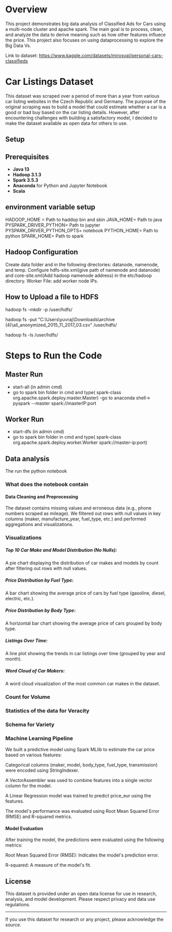 # Overview 
This project demonstrates big data analysis of Classified Ads for Cars using a multi-node cluster and apache spark. The main goal is to process, clean, and analyze the data to derive meaning such as how other features influece the price. This project also focuses on using dataprocessing to explore the Big Data Vs.

Link to dataset: https://www.kaggle.com/datasets/mirosval/personal-cars-classifieds

# Car Listings Dataset

This dataset was scraped over a period of more than a year from various car listing websites in the Czech Republic and Germany. The purpose of the original scraping was to build a model that could estimate whether a car is a good or bad buy based on the car listing details. However, after encountering challenges with building a satisfactory model, I decided to make the dataset available as open data for others to use.


## Setup 
## Prerequisites
- **Java 13**
- **Hadoop 3.1.3**
- **Spark 3.5.3**
- **Anaconda** for Python and Jupyter Notebook
- **Scala**

## environment variable setup
HADOOP_HOME = Path to haddop bin and sbin
JAVA_HOME= Path to java
PYSPARK_DRIVER_PYTHON= Path to jupyter
PYSPARK_DRIVER_PYTHON_OPTS= notebook
PYTHON_HOME= Path to python
SPARK_HOME= Path to spark 



## Hadoop Configuration
Create data folder and in the following directories: datanode, namenode, and temp.
Configure hdfs-site.xml(give path of namenode and datanode) and core-site.xml(Add hadoop namenode address) in the etc/hadoop directory.
Worker File: add worker node IPs.


## How to Upload a file to HDFS
hadoop fs -mkdir -p /user/hdfs/

hadoop fs -put "C:\Users\yuvraj\Downloads\archive (4)\all_anonymized_2015_11_2017_03.csv" /user/hdfs/

hadoop fs -ls /user/hdfs/


# Steps to Run the Code
## Master Run
- start-all (in admin cmd)
- go to spark bin folder in cmd and type( spark-class org.apache.spark.deploy.master.Master)
-go to anaconda shell-> pyspark --master spark://masterIP:port


## Worker Run 
- start-dfs (in admin cmd)
- go to spark bin folder in cmd and type( spark-class org.apache.spark.deploy.worker.Worker spark://master-ip:port)

## Data analysis
The run the python notebook 
### What does the notebook contain 
#### Data Cleaning and Preprocessing
The dataset contains missing values and erroneous data (e.g., phone numbers scraped as mileage).
We filtered out rows with null values in key columns (maker, manufacture_year, fuel_type, etc.) and performed aggregations and visualizations.
### Visualizations
##### Top 10 Car Make and Model Distribution (No Nulls): 

A pie chart displaying the distribution of car makes and models by count after filtering out rows with null values.

##### Price Distribution by Fuel Type: 

A bar chart showing the average price of cars by fuel type (gasoline, diesel, electric, etc.).

##### Price Distribution by Body Type: 

A horizontal bar chart showing the average price of cars grouped by body type.

##### Listings Over Time: 

A line plot showing the trends in car listings over time (grouped by year and month).

##### Word Cloud of Car Makers:

A word cloud visualization of the most common car makes in the dataset.

### Count for Volume
### Statistics of the data for Veracity 
### Schema for Variety 

### Machine Learning Pipeline
We built a predictive model using Spark MLlib to estimate the car price based on various features:

Categorical columns (maker, model, body_type, fuel_type, transmission) were encoded using StringIndexer.

A VectorAssembler was used to combine features into a single vector column for the model.

A Linear Regression model was trained to predict price_eur using the features.

The model's performance was evaluated using Root Mean Squared Error (RMSE) and R-squared metrics.

#### Model Evaluation
After training the model, the predictions were evaluated using the following metrics:

Root Mean Squared Error (RMSE): Indicates the model's prediction error.

R-squared: A measure of the model's fit.


## License

This dataset is provided under an open data license for use in research, analysis, and model development. Please respect privacy and data use regulations.

---

If you use this dataset for research or any project, please acknowledge the source.

